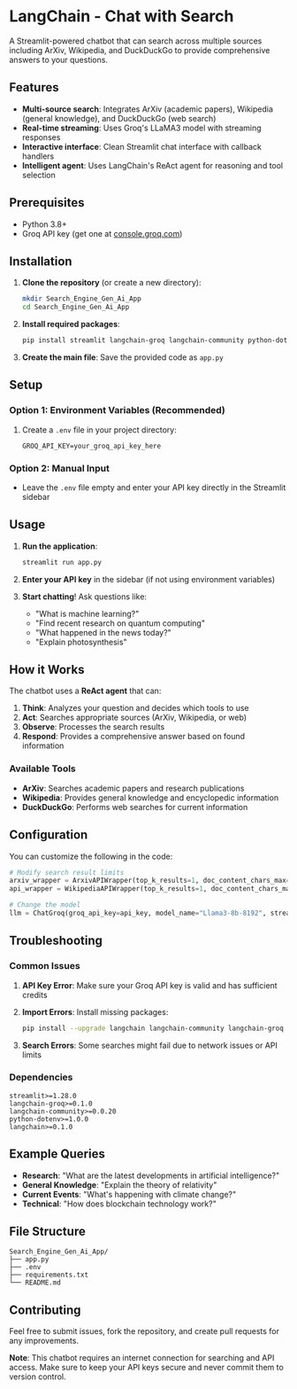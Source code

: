 # LangChain - Chat with Search

A Streamlit-powered chatbot that can search across multiple sources including ArXiv, Wikipedia, and DuckDuckGo to provide comprehensive answers to your questions.

## Features

- **Multi-source search**: Integrates ArXiv (academic papers), Wikipedia (general knowledge), and DuckDuckGo (web search)
- **Real-time streaming**: Uses Groq's LLaMA3 model with streaming responses
- **Interactive interface**: Clean Streamlit chat interface with callback handlers
- **Intelligent agent**: Uses LangChain's ReAct agent for reasoning and tool selection

## Prerequisites

- Python 3.8+
- Groq API key (get one at [console.groq.com](https://console.groq.com/))

## Installation

1. **Clone the repository** (or create a new directory):
   ```bash
   mkdir Search_Engine_Gen_Ai_App
   cd Search_Engine_Gen_Ai_App
   ```

2. **Install required packages**:
   ```bash
   pip install streamlit langchain-groq langchain-community python-dotenv
   ```

3. **Create the main file**:
   Save the provided code as `app.py`

## Setup

### Option 1: Environment Variables (Recommended)
1. Create a `.env` file in your project directory:
   ```
   GROQ_API_KEY=your_groq_api_key_here
   ```

### Option 2: Manual Input
- Leave the `.env` file empty and enter your API key directly in the Streamlit sidebar

## Usage

1. **Run the application**:
   ```bash
   streamlit run app.py
   ```

2. **Enter your API key** in the sidebar (if not using environment variables)

3. **Start chatting**! Ask questions like:
   - "What is machine learning?"
   - "Find recent research on quantum computing"
   - "What happened in the news today?"
   - "Explain photosynthesis"

## How it Works

The chatbot uses a **ReAct agent** that can:

1. **Think**: Analyzes your question and decides which tools to use
2. **Act**: Searches appropriate sources (ArXiv, Wikipedia, or web)
3. **Observe**: Processes the search results
4. **Respond**: Provides a comprehensive answer based on found information

### Available Tools

- **ArXiv**: Searches academic papers and research publications
- **Wikipedia**: Provides general knowledge and encyclopedic information  
- **DuckDuckGo**: Performs web searches for current information

## Configuration

You can customize the following in the code:

```python
# Modify search result limits
arxiv_wrapper = ArxivAPIWrapper(top_k_results=1, doc_content_chars_max=200)
api_wrapper = WikipediaAPIWrapper(top_k_results=1, doc_content_chars_max=200)

# Change the model
llm = ChatGroq(groq_api_key=api_key, model_name="Llama3-8b-8192", streaming=True)
```

## Troubleshooting

### Common Issues

1. **API Key Error**: Make sure your Groq API key is valid and has sufficient credits

2. **Import Errors**: Install missing packages:
   ```bash
   pip install --upgrade langchain langchain-community langchain-groq
   ```

3. **Search Errors**: Some searches might fail due to network issues or API limits

### Dependencies

```
streamlit>=1.28.0
langchain-groq>=0.1.0
langchain-community>=0.0.20
python-dotenv>=1.0.0
langchain>=0.1.0
```

## Example Queries

- **Research**: "What are the latest developments in artificial intelligence?"
- **General Knowledge**: "Explain the theory of relativity"
- **Current Events**: "What's happening with climate change?"
- **Technical**: "How does blockchain technology work?"

## File Structure

```
Search_Engine_Gen_Ai_App/
├── app.py             
├── .env                
├── requirements.txt    
└── README.md          
```

## Contributing

Feel free to submit issues, fork the repository, and create pull requests for any improvements.


**Note**: This chatbot requires an internet connection for searching and API access. Make sure to keep your API keys secure and never commit them to version control.